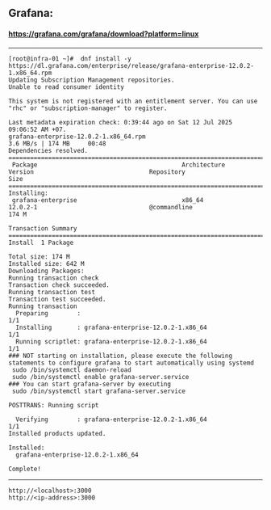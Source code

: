 
## Grafana:
#### https://grafana.com/grafana/download?platform=linux

---
    [root@infra-01 ~]#  dnf install -y https://dl.grafana.com/enterprise/release/grafana-enterprise-12.0.2-1.x86_64.rpm
    Updating Subscription Management repositories.
    Unable to read consumer identity
    
    This system is not registered with an entitlement server. You can use "rhc" or "subscription-manager" to register.
    
    Last metadata expiration check: 0:39:44 ago on Sat 12 Jul 2025 09:06:52 AM +07.
    grafana-enterprise-12.0.2-1.x86_64.rpm                                                                                                   3.6 MB/s | 174 MB     00:48    
    Dependencies resolved.
    =========================================================================================================================================================================
     Package                                        Architecture                       Version                                Repository                                Size
    =========================================================================================================================================================================
    Installing:
     grafana-enterprise                             x86_64                             12.0.2-1                               @commandline                             174 M
    
    Transaction Summary
    =========================================================================================================================================================================
    Install  1 Package
    
    Total size: 174 M
    Installed size: 642 M
    Downloading Packages:
    Running transaction check
    Transaction check succeeded.
    Running transaction test
    Transaction test succeeded.
    Running transaction
      Preparing        :                                                                                                                                                 1/1 
      Installing       : grafana-enterprise-12.0.2-1.x86_64                                                                                                              1/1 
      Running scriptlet: grafana-enterprise-12.0.2-1.x86_64                                                                                                              1/1 
    ### NOT starting on installation, please execute the following statements to configure grafana to start automatically using systemd
     sudo /bin/systemctl daemon-reload
     sudo /bin/systemctl enable grafana-server.service
    ### You can start grafana-server by executing
     sudo /bin/systemctl start grafana-server.service
    
    POSTTRANS: Running script
    
      Verifying        : grafana-enterprise-12.0.2-1.x86_64                                                                                                              1/1 
    Installed products updated.
    
    Installed:
      grafana-enterprise-12.0.2-1.x86_64                                                                                                                                     
    
    Complete!
---
    http://<localhost>:3000
    http://<ip-address>:3000

